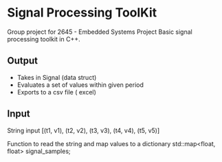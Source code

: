 # Signal Processing ToolKit
Group project for 2645 - Embedded Systems Project
Basic signal processing toolkit in C++.

## Output
- Takes in Signal (data struct)
- Evaluates a set of values within given period
- Exports to a csv file ( excel)

## Input
String input
[(t1, v1), (t2, v2), (t3, v3), (t4, v4), (t5, v5)]

Function to read the string and map values to a dictionary
std::map<float, float> signal_samples;
